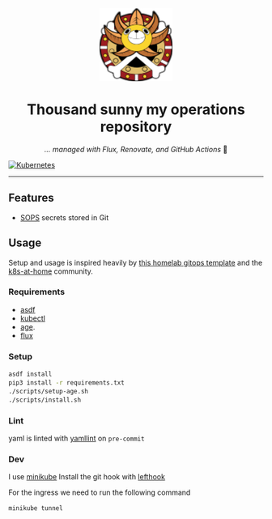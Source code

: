 <div align="center">

<img src="https://raw.githubusercontent.com/mrdotb/i/master/thousand-sunny.png" align="center" width="144px" height="144px" />

# Thousand sunny my operations repository
_... managed with Flux, Renovate, and GitHub Actions_ 🤖
<br />

</div>

[![Kubernetes](https://img.shields.io/badge/v1.28-blue?style=for-the-badge&logo=kubernetes&logoColor=white)](https://k3s.io/)&nbsp;&nbsp;&nbsp;

---

## Features

- [SOPS](https://github.com/mozilla/sops) secrets stored in Git

## Usage

Setup and usage is inspired heavily by [this homelab gitops template](https://github.com/onedr0p/flux-cluster-template) and the [k8s-at-home](https://github.com/k8s-at-home) community.

### Requirements

- [asdf](https://asdf-vm.com/)
- [kubectl](https://kubernetes.io/docs/reference/kubectl/)
- [age](https://github.com/FiloSottile/age).
- [flux](https://fluxcd.io/flux/installation/#install-the-flux-cli)

### Setup

```sh
asdf install
pip3 install -r requirements.txt
./scripts/setup-age.sh
./scripts/install.sh
```

### Lint

yaml is linted with [yamllint](https://github.com/adrienverge/yamllint) on `pre-commit`

### Dev

I use [minikube](https://minikube.sigs.k8s.io)
Install the git hook with [lefthook](https://github.com/evilmartians/lefthook/tree/master)

For the ingress we need to run the following command
```sh
minikube tunnel
```
